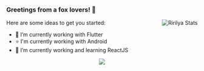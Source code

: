 ### Greetings from a fox lovers! 🦊

<a href="https://github.com/Bestfastfire">
  <img align="right" src="https://github-readme-stats.vercel.app/api?username=ririlya&count_private=true&show_icons=true&theme=tokyonight" alt="Ririlya Stats" />
</a>

Here are some ideas to get you started:

- 🔭 I’m currently working with Flutter
- ⭐️ I'm currently working with Android
- 🌱 I’m currently working and learning ReactJS

<!--
**ririlya94/ririlya94** is a ✨ _special_ ✨ repository because its `README.md` (this file) appears on your GitHub profile.
[![Top Langs](https://github-readme-stats.vercel.app/api/top-langs/?username=ririlya94)](https://github.com/ririlya94/github-readme-stats)

Here are some ideas to get you started:

- 🔭 I’m currently working on ...
- 🌱 I’m currently learning ...
- 👯 I’m looking to collaborate on ...
- 🤔 I’m looking for help with ...
- 💬 Ask me about ...
- 📫 How to reach me: ...
- 😄 Pronouns: ...
- ⚡ Fun fact: ...
-->

<p align="center"> 
  <a href="https://ko-fi.com/ririlya" target="_blank"> <img src="https://ko-fi.com/img/githubbutton_sm.svg"/> </a> 
</p>
